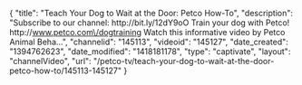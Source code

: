 {
    "title": "Teach Your Dog to Wait at the Door: Petco How-To",
    "description": "Subscribe to our channel: http:\/\/bit.ly\/12dY9oO Train your dog with Petco! http:\/\/www.petco.com\/dogtraining Watch this informative video by Petco Animal Beha...",
    "channelid": "145113",
    "videoid": "145127",
    "date_created": "1394762623",
    "date_modified": "1418181178",
    "type": "captivate",
    "layout": "channelVideo",
    "url": "\/petco-tv\/teach-your-dog-to-wait-at-the-door-petco-how-to\/145113-145127"
}